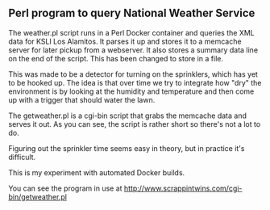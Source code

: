 ## Perl program to query National Weather Service

The weather.pl script runs in a Perl Docker container and queries the XML data for KSLI Los Alamitos.
It parses it up and stores it to a memcache server for later pickup from a webserver.  It
also stores a summary data line on the end of the script. This has been changed to store in a file.

This was made to be a detector for turning on the sprinklers, which has yet 
to be hooked up.  The idea is that over time we try to integrate how "dry"
the environment is by looking at the humidity and temperature and then 
come up with a trigger that should water the lawn.

The getweather.pl is a cgi-bin script that grabs the memcache data and serves it out. As
you can see, the script is rather short so there's not a lot to do.

Figuring out the sprinkler time seems easy in theory, but in practice it's difficult.

This is my experiment with automated Docker builds.

You can see the program in use at http://www.scrappintwins.com/cgi-bin/getweather.pl
